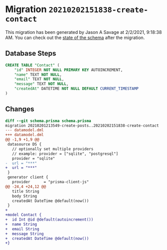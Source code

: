 # Migration `20210202151838-create-contact`

This migration has been generated by Jason A Savage at 2/2/2021, 9:18:38 AM.
You can check out the [state of the schema](./schema.prisma) after the migration.

## Database Steps

```sql
CREATE TABLE "Contact" (
    "id" INTEGER NOT NULL PRIMARY KEY AUTOINCREMENT,
    "name" TEXT NOT NULL,
    "email" TEXT NOT NULL,
    "message" TEXT NOT NULL,
    "createdAt" DATETIME NOT NULL DEFAULT CURRENT_TIMESTAMP
)
```

## Changes

```diff
diff --git schema.prisma schema.prisma
migration 20210201213549-create-posts..20210202151838-create-contact
--- datamodel.dml
+++ datamodel.dml
@@ -1,9 +1,9 @@
 datasource DS {
   // optionally set multiple providers
   // example: provider = ["sqlite", "postgresql"]
   provider = "sqlite"
-  url = "***"
+  url = "***"
 }
 generator client {
   provider      = "prisma-client-js"
@@ -24,4 +24,12 @@
   title String
   body String
   createdAt DateTime @default(now())
 }
+
+model Contact {
+  id Int @id @default(autoincrement())
+  name String
+  email String
+  message String
+  createdAt DateTime @default(now())
+}
```


